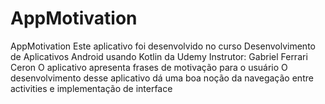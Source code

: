 # AppMotivation
AppMotivation
Este aplicativo foi desenvolvido no curso Desenvolvimento de Aplicativos Android usando Kotlin da Udemy 
Instrutor: Gabriel Ferrari Ceron
O aplicativo apresenta frases de motivação para o usuário 
O desenvolvimento desse aplicativo dá uma boa noção da navegação entre activities e implementação de interface 
